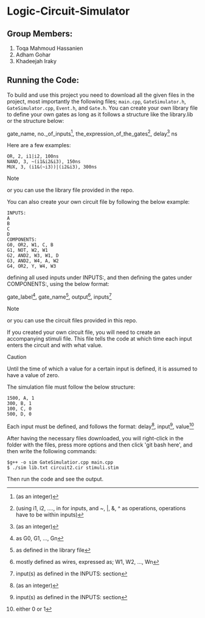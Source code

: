 # Logic-Circuit-Simulator

## Group Members:
1. Toqa Mahmoud Hassanien
2. Adham Gohar
3. Khadeejah Iraky

## Running the Code:
To build and use this project you need to download all the given files in the project, most importantly the following files; `main.cpp`, `GateSimulator.h`, `GateSimulator.cpp`, `Event.h`, and `Gate.h`. 
You can create your own library file to define your own gates as long as it follows a structure like the library.lib or the structure below:

gate_name, no._of_inputs[^1], the_expression_of_the_gates[^2], delay[^1] ns
[^1]: (as an integer)
[^2]: (using i1, i2, ...., in for inputs, and ~, |, &, ^ as operations, operations have to be within inputs)

Here are a few examples:
```
OR, 2, i1|i2, 100ns
NAND, 3, ~(i1&i2&i3), 150ns
MUX, 3, (i1&(~i3))|(i2&i3), 300ns
```


> [!NOTE]
> or you can use the library file provided in the repo.

You can also create your own circuit file by following the below example:
```
INPUTS:
A
B
C
D
COMPONENTS:
G0, OR2, W1, C, B
G1, NOT, W2, W1 
G2, AND2, W3, W1, D
G3, AND2, W4, A, W2
G4, OR2, Y, W4, W3
```

defining all used inputs under INPUTS:, and then defining the gates under COMPONENTS:, using the below format:

gate_label[^3], gate_name[^4], output[^5], inputs[^6]

[^3]: as G0, G1, ..., Gn
[^4]: as defined in the library file
[^5]: mostly defined as wires, expressed as; W1, W2, ..., Wn
[^6]: input(s) as defined in the INPUTS: section

> [!NOTE]
> or you can use the circuit files provided in this repo.

If you created your own circuit file, you will need to create an accompanying stimuli file.
This file tells the code at which time each input enters the circuit and with what value. 

>[!CAUTION]
> Until the time of which a value for a certain input is defined, it is assumed to have a value of zero. 


The simulation file must follow the below structure: 
```
1500, A, 1
300, B, 1
100, C, 0
500, D, 0
```
Each input must be defined, and follows the format:
delay[^1], input[^6], value[^7]

[^7]: either 0 or 1

After having the necessary files downloaded, you will right-click in the folder with the files, press more options and then click 'git bash here', and then write the following commands:

```
$g++ -o sim GateSimulatior.cpp main.cpp
$ ./sim lib.txt circuit2.cir stimuli.stim
```
Then run the code and see the output. 

